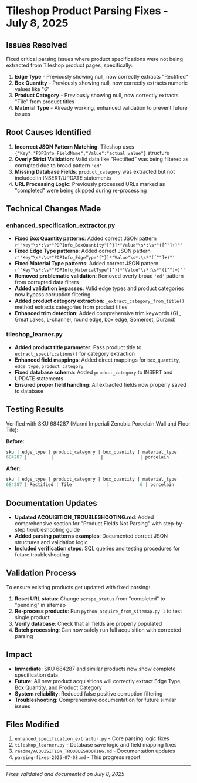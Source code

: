 # Tileshop Product Parsing Fixes - July 8, 2025

## Issues Resolved

Fixed critical parsing issues where product specifications were not being extracted from Tileshop product pages, specifically:

1. **Edge Type** - Previously showing null, now correctly extracts "Rectified"
2. **Box Quantity** - Previously showing null, now correctly extracts numeric values like "6"  
3. **Product Category** - Previously showing null, now correctly extracts "Tile" from product titles
4. **Material Type** - Already working, enhanced validation to prevent future issues

## Root Causes Identified

1. **Incorrect JSON Pattern Matching**: Tileshop uses `{"Key":"PDPInfo_FieldName","Value":"actual_value"}` structure
2. **Overly Strict Validation**: Valid data like "Rectified" was being filtered as corrupted due to broad pattern `'ed'`
3. **Missing Database Fields**: `product_category` was extracted but not included in INSERT/UPDATE statements
4. **URL Processing Logic**: Previously processed URLs marked as "completed" were being skipped during re-processing

## Technical Changes Made

### enhanced_specification_extractor.py
- **Fixed Box Quantity patterns**: Added correct JSON pattern `r'"Key"\s*:\s*"PDPInfo_BoxQuantity"[^}]*"Value"\s*:\s*"([^"]+)"'`
- **Fixed Edge Type patterns**: Added correct JSON pattern `r'"Key"\s*:\s*"PDPInfo_EdgeType"[^}]*"Value"\s*:\s*"([^"]+)"'`
- **Fixed Material Type patterns**: Added correct JSON pattern `r'"Key"\s*:\s*"PDPInfo_MaterialType"[^}]*"Value"\s*:\s*"([^"]+)"'`
- **Removed problematic validation**: Removed overly broad `'ed'` pattern from corrupted data filters
- **Added validation bypasses**: Valid edge types and product categories now bypass corruption filtering
- **Added product category extraction**: `_extract_category_from_title()` method extracts categories from product titles
- **Enhanced trim detection**: Added comprehensive trim keywords (GL, Great Lakes, L-channel, round edge, box edge, Somerset, Durand)

### tileshop_learner.py
- **Added product title parameter**: Pass product title to `extract_specifications()` for category extraction
- **Enhanced field mappings**: Added direct mappings for `box_quantity`, `edge_type`, `product_category`
- **Fixed database schema**: Added `product_category` to INSERT and UPDATE statements
- **Ensured proper field handling**: All extracted fields now properly saved to database

## Testing Results

Verified with SKU 684287 (Marmi Imperiali Zenobia Porcelain Wall and Floor Tile):

**Before:**
```sql
sku | edge_type | product_category | box_quantity | material_type
684287 |         |                  |              | porcelain
```

**After:**
```sql
sku | edge_type | product_category | box_quantity | material_type  
684287 | Rectified | Tile             |            6 | porcelain
```

## Documentation Updates

- **Updated ACQUISITION_TROUBLESHOOTING.md**: Added comprehensive section for "Product Fields Not Parsing" with step-by-step troubleshooting guide
- **Added parsing patterns examples**: Documented correct JSON structures and validation logic
- **Included verification steps**: SQL queries and testing procedures for future troubleshooting

## Validation Process

To ensure existing products get updated with fixed parsing:

1. **Reset URL status**: Change `scrape_status` from "completed" to "pending" in sitemap
2. **Re-process products**: Run `python acquire_from_sitemap.py 1` to test single product
3. **Verify database**: Check that all fields are properly populated
4. **Batch processing**: Can now safely run full acquisition with corrected parsing

## Impact

- **Immediate**: SKU 684287 and similar products now show complete specification data
- **Future**: All new product acquisitions will correctly extract Edge Type, Box Quantity, and Product Category
- **System reliability**: Reduced false positive corruption filtering
- **Troubleshooting**: Comprehensive documentation for future similar issues

## Files Modified

1. `enhanced_specification_extractor.py` - Core parsing logic fixes
2. `tileshop_learner.py` - Database save logic and field mapping fixes  
3. `readme/ACQUISITION_TROUBLESHOOTING.md` - Documentation updates
4. `parsing-fixes-2025-07-08.md` - This progress report

---

*Fixes validated and documented on July 8, 2025*